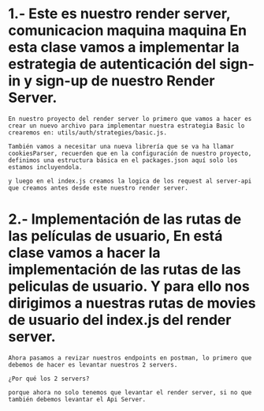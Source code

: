 # 1.- Este es nuestro render server, comunicacion maquina maquina En esta clase vamos a implementar la estrategia de autenticación del sign-in y sign-up de nuestro Render Server.

    En nuestro proyecto del render server lo primero que vamos a hacer es crear un nuevo archivo para implementar nuestra estrategia Basic lo crearemos en: utils/auth/strategies/basic.js.

    También vamos a necesitar una nueva librería que se va ha llamar cookiesParser, recuerden que en la configuración de nuestro proyecto, definimos una estructura básica en el packages.json aquí solo los estamos incluyendola.

    y luego en el index.js creamos la logica de los request al server-api que creamos antes desde este nuestro render server.

# 2.- Implementación de las rutas de las películas de usuario, En está clase vamos a hacer la implementación de las rutas de las peliculas de usuario. Y para ello nos dirigimos a nuestras rutas de movies de usuario del index.js del render server.

    Ahora pasamos a revizar nuestros endpoints en postman, lo primero que debemos de hacer es levantar nuestros 2 servers.

    ¿Por qué los 2 servers?

    porque ahora no solo tenemos que levantar el render server, si no que también debemos levantar el Api Server.
